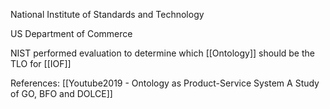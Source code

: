 National Institute of Standards and Technology

US Department of Commerce


NIST performed evaluation to determine which [[Ontology]] should be the TLO for [[IOF]]



References:
[[Youtube2019 - Ontology as Product-Service System A Study of GO, BFO and DOLCE]]